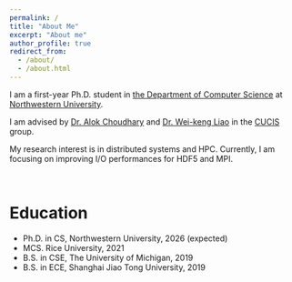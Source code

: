 ```yaml
---
permalink: /
title: "About Me"
excerpt: "About me"
author_profile: true
redirect_from: 
  - /about/
  - /about.html
---
```


I am a first-year Ph.D. student in [the Department of Computer Science](https://www.mccormick.northwestern.edu/computer-science/) at [Northwestern University](https://www.northwestern.edu/).

I am advised by [Dr. Alok Choudhary](https://www.mccormick.northwestern.edu/research-faculty/directory/profiles/choudhary-alok.html) and [Dr. Wei-keng Liao](https://www.mccormick.northwestern.edu/research-faculty/directory/affiliated/liao-wei-keng.html) in the [CUCIS](http://cucis.ece.northwestern.edu/index.html) group.

My research interest is in distributed systems and HPC. Currently, I am focusing on improving I/O performances for HDF5 and MPI.

<br />

Education
======
* Ph.D. in CS, Northwestern University, 2026 (expected)
* MCS.  Rice University, 2021
* B.S.  in CSE, The University of Michigan, 2019
* B.S.  in ECE, Shanghai Jiao Tong University, 2019
